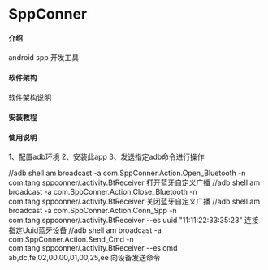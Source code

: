 # SppConner

#### 介绍

android spp 开发工具


#### 软件架构
软件架构说明

#### 安装教程

#### 使用说明

1、配置adb环境
2、安装此app
3、发送指定adb命令进行操作

 //adb shell am broadcast -a com.SppConner.Action.Open_Bluetooth  -n com.tang.sppconner/.activity.BtReceiver   打开蓝牙自定义广播
 //adb shell am broadcast -a com.SppConner.Action.Close_Bluetooth  -n com.tang.sppconner/.activity.BtReceiver   关闭蓝牙自定义广播
 //adb shell am broadcast -a com.SppConner.Action.Conn_Spp  -n com.tang.sppconner/.activity.BtReceiver --es uuid "11:11:22:33:35:23"  连接指定Uuid蓝牙设备
 //adb shell am broadcast -a com.SppConner.Action.Send_Cmd  -n com.tang.sppconner/.activity.BtReceiver --es cmd ab,dc,fe,02,00,00,01,00,25,ee  向设备发送命令


